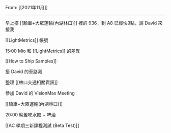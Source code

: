 From: [[2021年11月]]

---

早上搭 [[騎車+大眾運輸(內湖林口)]] 裡的 936，到 A8 已經快9點，請 David 來接我

[[LightMetrics]] 帳號

15:00 Mio 和 [[LightMetrics]] 的差異

[[How to Ship Samples]]

搭 David 的車路測

整理 [[林口交通相關資訊]]

參加 David 的 VisionMax Meeting 

[[騎車+大眾運輸(內湖林口)]]

20:00 晚餐吃水餃 + 啤酒

[[AC 學期三新課程測試 (Beta Test)]]